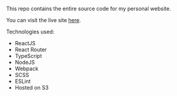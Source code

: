 This repo contains the entire source code for my personal website.

You can visit the live site [here](https://timstoddard.me).

Technologies used:
* ReactJS
* React Router
* TypeScript
* NodeJS
* Webpack
* SCSS
* ESLint
* Hosted on S3
